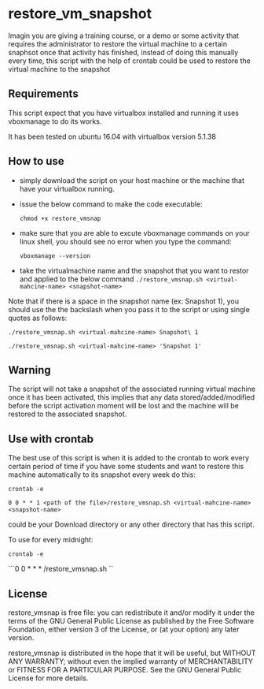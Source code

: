 # restore_vm_snapshot

   Imagin you are giving a training course, or a demo or some activity that requires the administrator to restore the virtual machine to a certain snaphsot once that activity has finished, instead of doing this manually every time, this script with the help of crontab could be used to restore the virtual machine to the snapshot


## Requirements
   This script expect that you have virtualbox installed and running
it uses vboxmanage to do its works.

   It has been tested on ubuntu 16.04 with virtualbox version 5.1.38
   
   
## How to use
- simply download the script on your host machine 
or the machine that have your virtualbox running.
- issue the below command to make the code executable:

    ```chmod +x restore_vmsnap```
- make sure that you are able to excute vboxmanage commands on your linux shell,
you should see no error when you type the command:

    ```vboxmanage --version```
- take the virtualmachine name and the snapshot that you want to restor and applied 
to the below command
   ```./restore_vmsnap.sh <virtual-mahcine-name> <snapshot-name>```
   
Note that if there is a space in the snapshot name (ex: Snapshot 1), you should use the the backslash
when you pass it to the script or using single quotes as follows:

   ```./restore_vmsnap.sh <virtual-mahcine-name> Snapshot\ 1```
   
   ```./restore_vmsnap.sh <virtual-mahcine-name> 'Snapshot 1'```


## Warning
The script will not take a snapshot of the associated running virtual machine once it has been activated, this implies that any data stored/added/modified before the script activation moment will be lost and the machine will be restored to the associated snapshot.


## Use with crontab
   The best use of this script is when it is added to the crontab to work every certain period of time
if you have some students and want to restore this machine automatically to its snapshot every week
do this:

```crontab -e```

```0 0 * * 1 <path of the file>/restore_vmsnap.sh <virtual-mahcine-name> <snapshot-name>```

<path of the file> could be your Download directory or any other directory that has this script.
  
To use for every midnight:
  
```crontab -e```

```0 0 * * * <path of the file>/restore_vmsnap.sh <virtual-mahcine-name> <snapshot-name>``  
  
  
## License
restore_vmsnap is free file: you can redistribute it and/or modify it under the terms of the GNU General Public License as published by the Free Software Foundation, either version 3 of the License, or (at your option) any later version.

restore_vmsnap is distributed in the hope that it will be useful, but WITHOUT ANY WARRANTY; without even the implied warranty of MERCHANTABILITY or FITNESS FOR A PARTICULAR PURPOSE. See the GNU General Public License for more details.
